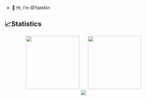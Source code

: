 - 👋 Hi, I’m @YaleXin





## 📈Statistics

<div align="center">
<span>&emsp;&emsp;</span>
<img height="170px" src="https://github-readme-stats.vercel.app/api?username=YaleXin" /><span>&emsp;&emsp;</span><img height="170px" src="https://github-readme-stats.vercel.app/api/top-langs/?username=YaleXin&layout=compact&langs_count=20" />
<span>&emsp;&emsp;</span>
</div>

<div align="center">
    <img  src="https://github-readme-streak-stats.herokuapp.com/?user=YaleXin" />
</div>
